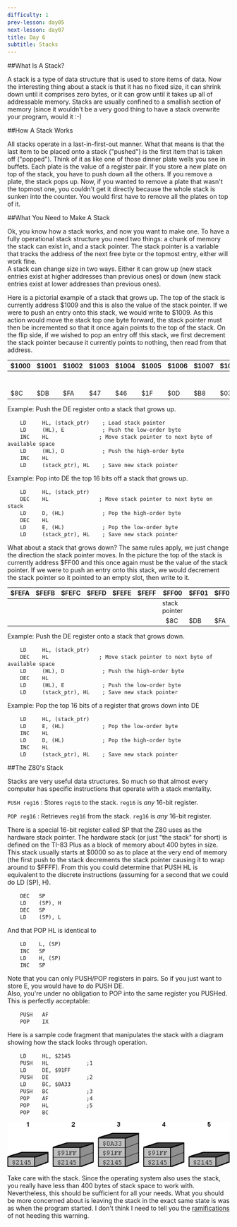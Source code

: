 ```yaml
---
difficulty: 1
prev-lesson: day05
next-lesson: day07
title: Day 6
subtitle: Stacks
---
```

##What Is A Stack?

A stack is a type of data structure that is used to store items of data.
Now the interesting thing about a stack is that it has no fixed size, it
can shrink down until it comprises zero bytes, or it can grow until it
takes up all of addressable memory. Stacks are usually confined to a
smallish section of memory (since it wouldn't be a very good thing to
have a stack overwrite your program, would it :-)

##How A Stack Works

All stacks operate in a last-in-first-out manner. What that means is
that the last item to be placed onto a stack ("pushed") is the first
item that is taken off ("popped"). Think of it as like one of those
dinner plate wells you see in buffets. Each plate is the value of a
register pair. If you store a new plate on top of the stack, you have to
push down all the others. If you remove a plate, the stack pops up. Now,
if you wanted to remove a plate that wasn't the topmost one, you
couldn't get it directly because the whole stack is sunken into the
counter. You would first have to remove all the plates on top of it.

##What You Need to Make A Stack

Ok, you know how a stack works, and now you want to make one. To have a
fully operational stack structure you need two things: a chunk of memory
the stack can exist in, and a stack pointer. The stack pointer is a
variable that tracks the address of the next free byte or the topmost
entry, either will work fine.\
 A stack can change size in two ways. Either it can grow up (new stack
entries exist at higher addresses than previous ones) or down (new stack
entries exist at lower addresses than previous ones).

Here is a pictorial example of a stack that grows up. The top of the
stack is currently address \$1009 and this is also the value of the
stack pointer. If we were to push an entry onto this stack, we would
write to \$1009. As this action would move the stack top one byte
forward, the stack pointer must then be incremented so that it once
again points to the top of the stack. On the flip side, if we wished to
pop an entry off this stack, we first decrement the stack pointer
because it currently points to nothing, then read from that address.

| \$1000 | \$1001 | \$1002 | \$1003 | \$1004 | \$1005 | \$1006 | \$1007 | \$1008 | \$1009          | \$100A | \$100B | \$100C | \$100D |
|-------|--------|--------|--------|--------|--------|--------|--------|--------|-----------------|--------|--------|-------|------|
|       |        |        |        |        |        |        |        |        | stack<br>pointer|        |        |     |   | 
| \$8C  | \$DB   | \$FA   | \$47   | \$46   | \$1F   | \$0D   | \$B8   | \$03   |                 |        |        |     |   |

Example: Push the DE register onto a stack that grows up.

        LD     HL, (stack_ptr)    ; Load stack pointer
        LD     (HL), E            ; Push the low-order byte
        INC    HL                ; Move stack pointer to next byte of available space
        LD     (HL), D            ; Push the high-order byte
        INC    HL
        LD     (stack_ptr), HL    ; Save new stack pointer

Example: Pop into DE the top 16 bits off a stack that grows up.

        LD     HL, (stack_ptr)
        DEC    HL                ; Move stack pointer to next byte on stack
        LD     D, (HL)            ; Pop the high-order byte
        DEC    HL
        LD     E, (HL)            ; Pop the low-order byte
        LD     (stack_ptr), HL    ; Save new stack pointer

What about a stack that grows down? The same rules apply, we just change
the direction the stack pointer moves. In the picture the top of the
stack is currently address \$FF00 and this once again must be the value
of the stack pointer. If we were to push an entry onto this stack, we
would decrement the stack pointer so it pointed to an empty slot, then
write to it.

| \$FEFA | \$FEFB | \$FEFC | \$FEFD | \$FEFE | \$FEFF | \$FF00 | \$FF01 | \$FF02 | \$FF03 | \$FF04 | \$FF05 | \$FF06 | \$FF07 |
|--------|--------|--------|--------|--------|--------|--------|--------|--------|--------|--------|--------|--------|--------|
|        |        |        |        |        |   |stack<br>pointer |    |        |        |        |        |        |        |
|        |        |        |        |        |   |   \$8C          | \$DB | \$FA |   \$47 |  \$46  |  \$1F  |   \$0D |   \$B8 | 

Example: Push the DE register onto a stack that grows down.

        LD     HL, (stack_ptr)
        DEC    HL                ; Move stack pointer to next byte of available space
        LD     (HL), D            ; Push the high-order byte
        DEC    HL
        LD     (HL), E            ; Push the low-order byte
        LD     (stack_ptr), HL    ; Save new stack pointer

Example: Pop the top 16 bits of a register that grows down into DE

        LD     HL, (stack_ptr)
        LD     E, (HL)            ; Pop the low-order byte
        INC    HL
        LD     D, (HL)            ; Pop the high-order byte
        INC    HL
        LD     (stack_ptr), HL    ; Save new stack pointer

##The Z80's Stack

Stacks are very useful data structures. So much so that almost every
computer has specific instructions that operate with a stack mentality.

`PUSH reg16`
:   Stores `reg16` to the stack. 
    `reg16` is *any* 16-bit register.

`POP reg16`
:   Retrieves `reg16` from the stack.
    `reg16` is *any* 16-bit register.

There is a special 16-bit register called SP that the Z80 uses as the
hardware stack pointer. The hardware stack (or just "the stack" for
short) is defined on the TI-83 Plus as a block of memory about 400 bytes
in size. This stack usually starts at \$0000 so as to place at the very
end of memory (the first push to the stack decrements the stack pointer
causing it to wrap around to \$FFFF). From this you could determine that
PUSH HL is equivalent to the discrete instructions (assuming for a
second that we could do LD (SP), H).

        DEC   SP
        LD    (SP), H
        DEC   SP
        LD    (SP), L

And that POP HL is identical to

        LD    L, (SP)
        INC   SP
        LD    H, (SP)
        INC   SP

Note that you can only PUSH/POP registers in pairs. So if you just want
to store E, you would have to do PUSH DE.\
 Also, you're under no obligation to POP into the same register you
PUSHed. This is perfectly acceptable:

        PUSH   AF
        POP    IX

Here is a sample code fragment that manipulates the stack with a diagram
showing how the stack looks through operation.

        LD     HL, $2145
        PUSH   HL            ;1
        LD     DE, $91FF
        PUSH   DE            ;2
        LD     BC, $0A33
        PUSH   BC            ;3
        POP    AF            ;4
        POP    HL            ;5
        POP    BC

![[NO IMAGE]](../img/stack.png)

Take care with the stack. Since the operating system also uses the
stack, you really have less than 400 bytes of stack space to work with.
Nevertheless, this should be sufficient for all your needs. What you
should be more concerned about is leaving the stack in the exact same
state is was as when the program started. I don't think I need to tell
you the [ramifications](../ref/crash.html) of not heeding this warning.

